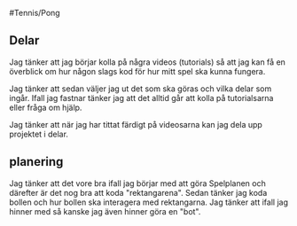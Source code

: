 #Tennis/Pong


## Delar
Jag tänker att jag börjar kolla på några videos (tutorials) så att jag kan få en överblick om hur någon slags kod för hur mitt spel ska kunna fungera.

Jag tänker att sedan väljer jag ut det som ska göras och vilka delar som ingår. Ifall jag fastnar tänker jag att det alltid går att kolla på tutorialsarna eller fråga om hjälp.

Jag tänker att när jag har tittat färdigt på videosarna kan jag dela upp projektet i delar.

## planering

Jag tänker att det vore bra ifall jag börjar med att göra Spelplanen och därefter är det nog bra att koda "rektangarena".
Sedan tänker jag koda bollen och hur bollen ska interagera med rektangarna. Jag tänker att ifall jag hinner med så kanske jag även hinner göra en "bot".
